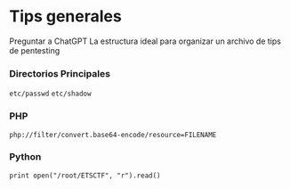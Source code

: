 # Tips generales

Preguntar a ChatGPT La estructura ideal para organizar un archivo de tips de pentesting

### Directorios Principales

`etc/passwd`
`etc/shadow`

### PHP

`php://filter/convert.base64-encode/resource=FILENAME`

### Python
`print open("/root/ETSCTF", "r").read()`